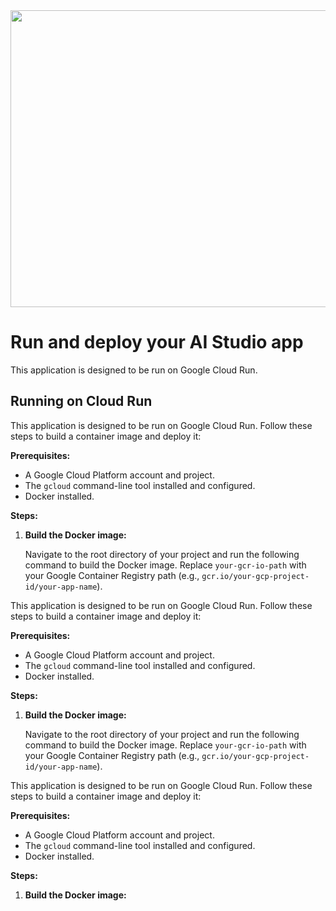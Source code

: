 <div align="center">
<img width="1200" height="475" alt="GHBanner" src="https://github.com/user-attachments/assets/0aa67016-6eaf-458a-adb2-6e31a0763ed6" />
</div>

# Run and deploy your AI Studio app

This application is designed to be run on Google Cloud Run.

## Running on Cloud Run

This application is designed to be run on Google Cloud Run. Follow these steps to build a container image and deploy it:

**Prerequisites:**

*   A Google Cloud Platform account and project.
*   The `gcloud` command-line tool installed and configured.
*   Docker installed.

**Steps:**

1.  **Build the Docker image:**

    Navigate to the root directory of your project and run the following command to build the Docker image. Replace `your-gcr-io-path` with your Google Container Registry path (e.g., `gcr.io/your-gcp-project-id/your-app-name`).



This application is designed to be run on Google Cloud Run. Follow these steps to build a container image and deploy it:

**Prerequisites:**

*   A Google Cloud Platform account and project.
*   The `gcloud` command-line tool installed and configured.
*   Docker installed.

**Steps:**

1.  **Build the Docker image:**

    Navigate to the root directory of your project and run the following command to build the Docker image. Replace `your-gcr-io-path` with your Google Container Registry path (e.g., `gcr.io/your-gcp-project-id/your-app-name`).



This application is designed to be run on Google Cloud Run. Follow these steps to build a container image and deploy it:

**Prerequisites:**

*   A Google Cloud Platform account and project.
*   The `gcloud` command-line tool installed and configured.
*   Docker installed.

**Steps:**

1.  **Build the Docker image:**


